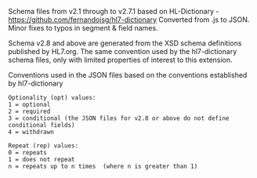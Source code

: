 Schema files from v2.1 through to v2.7.1 based on HL-Dictionary - https://github.com/fernandojsg/hl7-dictionary
Converted from .js to JSON. Minor fixes to typos in segment & field names.

Schema v2.8 and above are generated from the XSD schema definitions published by HL7.org. The same convention used by the hl7-dictionary schema files, only with limited properties of interest to this extension.

Conventions used in the JSON files based on the conventions established by hl7-dictionary

	Optionality (opt) values:
	1 = optional
	2 = required
	3 = conditional (the JSON files for v2.8 or above do not define conditional fields)
	4 = withdrawn

	Repeat (rep) values:
	0 = repeats
	1 = does not repeat
	n = repeats up to n times  (where n is greater than 1)